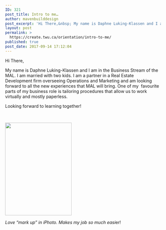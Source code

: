 ```yaml
---
ID: 321
post_title: Intro to me…
author: mavenbuilddesign
post_excerpt: 'Hi There,&nbsp; My name is Daphne Luking-Klassen and I am in the Business Stream of the MAL. I am married with two kids. I am a partner in a Real Estate Development firm overseeing Operations and Marketing and am looking [&hellip;]'
layout: post
permalink: >
  https://create.twu.ca/orientation/intro-to-me/
published: true
post_date: 2017-09-14 17:12:04
---
```

<p>Hi There,&nbsp;</p>
<p>My name is Daphne Luking-Klassen and I am in the Business Stream of the MAL. I am married with two kids. I am a partner in a Real Estate Development firm overseeing Operations and Marketing and am looking forward to all the new experiences that MAL will bring. One of my &nbsp;favourite parts of my business role is tailoring procedures that allow us to work virtually and mostly paperless.</p>
<p>Looking forward to learning together!</p>
<p>&nbsp;</p>
<p><img class="alignnone size-medium wp-image-3026" src="http://create.twu.ca/mavenbuilddesign/files/2017/09/Screen-Shot-2017-09-14-at-4.57.14-PM-215x300.png" alt="" width="215" height="300" srcset="https://create.twu.ca/mavenbuilddesign/files/2017/09/Screen-Shot-2017-09-14-at-4.57.14-PM-215x300.png 215w, https://create.twu.ca/mavenbuilddesign/files/2017/09/Screen-Shot-2017-09-14-at-4.57.14-PM-768x1072.png 768w, https://create.twu.ca/mavenbuilddesign/files/2017/09/Screen-Shot-2017-09-14-at-4.57.14-PM-734x1024.png 734w, https://create.twu.ca/mavenbuilddesign/files/2017/09/Screen-Shot-2017-09-14-at-4.57.14-PM-700x977.png 700w, https://create.twu.ca/mavenbuilddesign/files/2017/09/Screen-Shot-2017-09-14-at-4.57.14-PM-520x726.png 520w, https://create.twu.ca/mavenbuilddesign/files/2017/09/Screen-Shot-2017-09-14-at-4.57.14-PM-360x502.png 360w, https://create.twu.ca/mavenbuilddesign/files/2017/09/Screen-Shot-2017-09-14-at-4.57.14-PM-250x349.png 250w, https://create.twu.ca/mavenbuilddesign/files/2017/09/Screen-Shot-2017-09-14-at-4.57.14-PM-100x140.png 100w, https://create.twu.ca/mavenbuilddesign/files/2017/09/Screen-Shot-2017-09-14-at-4.57.14-PM.png 814w" sizes="(max-width: 215px) 100vw, 215px" /></p>
<p><em>Love &#8220;mark up&#8221; in iPhoto. Makes my job so much easi</em>er!</p>
